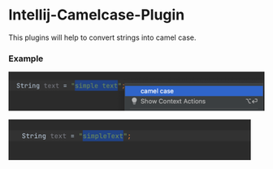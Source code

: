 # Intellij-Camelcase-Plugin

This plugins will help to convert strings into camel case.

### Example
![img.png](img.png)

![img_1.png](img_1.png)
